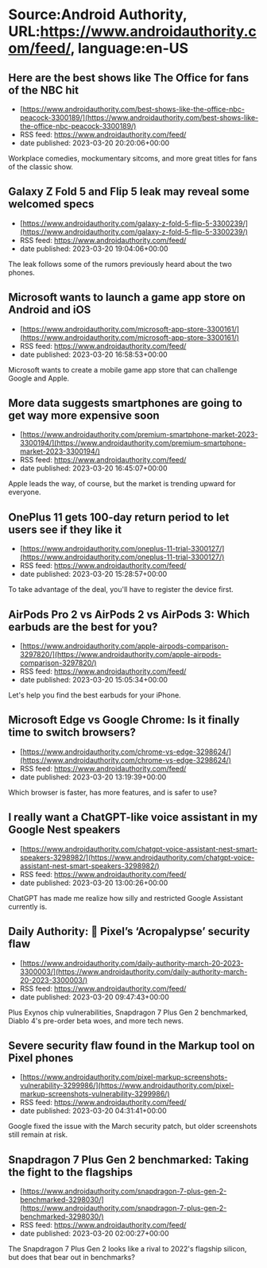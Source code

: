 # Source:Android Authority, URL:https://www.androidauthority.com/feed/, language:en-US

## Here are the best shows like The Office for fans of the NBC hit
 - [https://www.androidauthority.com/best-shows-like-the-office-nbc-peacock-3300189/](https://www.androidauthority.com/best-shows-like-the-office-nbc-peacock-3300189/)
 - RSS feed: https://www.androidauthority.com/feed/
 - date published: 2023-03-20 20:20:06+00:00

Workplace comedies, mockumentary sitcoms, and more great titles for fans of the classic show.

## Galaxy Z Fold 5 and Flip 5 leak may reveal some welcomed specs
 - [https://www.androidauthority.com/galaxy-z-fold-5-flip-5-3300239/](https://www.androidauthority.com/galaxy-z-fold-5-flip-5-3300239/)
 - RSS feed: https://www.androidauthority.com/feed/
 - date published: 2023-03-20 19:04:06+00:00

The leak follows some of the rumors previously heard about the two phones.

## Microsoft wants to launch a game app store on Android and iOS
 - [https://www.androidauthority.com/microsoft-app-store-3300161/](https://www.androidauthority.com/microsoft-app-store-3300161/)
 - RSS feed: https://www.androidauthority.com/feed/
 - date published: 2023-03-20 16:58:53+00:00

Microsoft wants to create a mobile game app store that can challenge Google and Apple.

## More data suggests smartphones are going to get way more expensive soon
 - [https://www.androidauthority.com/premium-smartphone-market-2023-3300194/](https://www.androidauthority.com/premium-smartphone-market-2023-3300194/)
 - RSS feed: https://www.androidauthority.com/feed/
 - date published: 2023-03-20 16:45:07+00:00

Apple leads the way, of course, but the market is trending upward for everyone.

## OnePlus 11 gets 100-day return period to let users see if they like it
 - [https://www.androidauthority.com/oneplus-11-trial-3300127/](https://www.androidauthority.com/oneplus-11-trial-3300127/)
 - RSS feed: https://www.androidauthority.com/feed/
 - date published: 2023-03-20 15:28:57+00:00

To take advantage of the deal, you'll have to register the device first.

## AirPods Pro 2 vs AirPods 2 vs AirPods 3: Which earbuds are the best for you?
 - [https://www.androidauthority.com/apple-airpods-comparison-3297820/](https://www.androidauthority.com/apple-airpods-comparison-3297820/)
 - RSS feed: https://www.androidauthority.com/feed/
 - date published: 2023-03-20 15:05:34+00:00

Let's help you find the best earbuds for your iPhone.

## Microsoft Edge vs Google Chrome: Is it finally time to switch browsers?
 - [https://www.androidauthority.com/chrome-vs-edge-3298624/](https://www.androidauthority.com/chrome-vs-edge-3298624/)
 - RSS feed: https://www.androidauthority.com/feed/
 - date published: 2023-03-20 13:19:39+00:00

Which browser is faster, has more features, and is safer to use?

## I really want a ChatGPT-like voice assistant in my Google Nest speakers
 - [https://www.androidauthority.com/chatgpt-voice-assistant-nest-smart-speakers-3298982/](https://www.androidauthority.com/chatgpt-voice-assistant-nest-smart-speakers-3298982/)
 - RSS feed: https://www.androidauthority.com/feed/
 - date published: 2023-03-20 13:00:26+00:00

ChatGPT has made me realize how silly and restricted Google Assistant currently is.

## Daily Authority: 🔐 Pixel’s ‘Acropalypse’ security flaw
 - [https://www.androidauthority.com/daily-authority-march-20-2023-3300003/](https://www.androidauthority.com/daily-authority-march-20-2023-3300003/)
 - RSS feed: https://www.androidauthority.com/feed/
 - date published: 2023-03-20 09:47:43+00:00

Plus Exynos chip vulnerabilities, Snapdragon 7 Plus Gen 2 benchmarked, Diablo 4's pre-order beta woes, and more tech news.

## Severe security flaw found in the Markup tool on Pixel phones
 - [https://www.androidauthority.com/pixel-markup-screenshots-vulnerability-3299986/](https://www.androidauthority.com/pixel-markup-screenshots-vulnerability-3299986/)
 - RSS feed: https://www.androidauthority.com/feed/
 - date published: 2023-03-20 04:31:41+00:00

Google fixed the issue with the March security patch, but older screenshots still remain at risk.

## Snapdragon 7 Plus Gen 2 benchmarked: Taking the fight to the flagships
 - [https://www.androidauthority.com/snapdragon-7-plus-gen-2-benchmarked-3298030/](https://www.androidauthority.com/snapdragon-7-plus-gen-2-benchmarked-3298030/)
 - RSS feed: https://www.androidauthority.com/feed/
 - date published: 2023-03-20 02:00:27+00:00

The Snapdragon 7 Plus Gen 2 looks like a rival to 2022's flagship silicon, but does that bear out in benchmarks?

